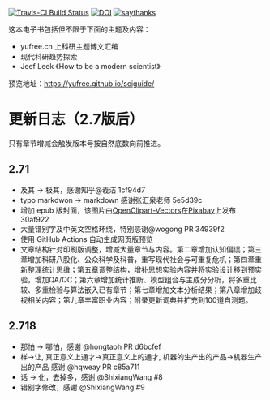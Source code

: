 [![Travis-CI Build Status](https://travis-ci.org/yufree/sciguide.svg?branch=master)](https://travis-ci.org/yufree/sciguide) [![DOI](https://zenodo.org/badge/94931373.svg)](https://zenodo.org/badge/latestdoi/94931373) [![saythanks](https://img.shields.io/badge/Say%20Thanks-!-1EAEDB.svg)](https://saythanks.io/to/yufree)


这本电子书包括但不限于下面的主题及内容：

- yufree.cn 上科研主题博文汇编
- 现代科研趋势探索
- Jeef Leek 《How to be a modern scientist》

预览地址：https://yufree.github.io/sciguide/

# 更新日志（2.7版后）

只有章节增减会触发版本号按自然底数向前推进。

## 2.71

- 及其 -> 极其，感谢知乎@羲洁 1cf94d7
- typo markdwon -> markdown 感谢张汇泉老师 5e5d39c
- 增加 epub 版封面，该图片由<a href="https://pixabay.com/zh/users/openclipart-vectors-30363/?utm_source=link-attribution&amp;utm_medium=referral&amp;utm_campaign=image&amp;utm_content=1299559">OpenClipart-Vectors</a>在<a href="https://pixabay.com/zh/?utm_source=link-attribution&amp;utm_medium=referral&amp;utm_campaign=image&amp;utm_content=1299559">Pixabay</a>上发布 30af922
- 大量错别字及中英文空格环绕，特别感谢@wogong PR 34939f2
- 使用 GitHub Actions 自动生成网页版预览
- 文章结构针对印刷版调整，增减大量章节与内容。第二章增加认知偏误；第三章增加科研八股化、公众科学及科普，重写现代社会与可重复危机；第四章重新整理统计思维；第五章调整结构，增补思想实验内容并将实验设计移到预实验，增加QA/QC；第六章增加统计推断、模型组合与主成分分析，将多重比较、多重检验与算法嵌入已有章节；第七章增加文本分析结果；第八章增加歧视相关内容；第九章丰富职业内容；附录更新词典并扩充到100道自测题。

## 2.718

- 那怕 -> 哪怕，感谢 @hongtaoh PR d6bcfef
- 样->让, 真正意义上通才->真正意义上的通才, 机器的生产出的产品->机器生产出的产品 感谢 @hqweay PR c85a711
- 话 -> 化，去掉多，感谢 @ShixiangWang #8
- 错别字修改，感谢 @ShixiangWang #9
